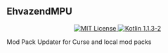 ## EhvazendMPU
<p align="center">
    <a href="LICENSE">
        <img src="http://img.shields.io/badge/license-MIT-brightgreen.svg?style=flat-square" alt="MIT License">
    </a>
    <a href="https://kotlinlang.org/">
        <img src="https://img.shields.io/badge/Kotlin-1.1.3--2-blue.svg?style=flat-square" alt="Kotlin 1.1.3-2">
    </a>
</p>

Mod Pack Updater for Curse and local mod packs